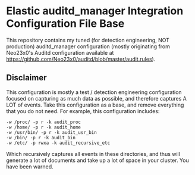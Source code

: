 # Elastic auditd_manager Integration Configuration File Base
This repository contains my tuned (for detection engineering, NOT production) auditd_manager configuration (mostly originating from Neo23x0's Auditd configuration available at https://github.com/Neo23x0/auditd/blob/master/audit.rules).

## Disclaimer
This configuration is mostly a test / detection engineering configuration focused on capturing as much data as possible, and therefore captures A LOT of events. Take this configuration as a base, and remove everything that you do not need. For example, this configuration includes:
```
-w /proc/ -p r -k audit_proc
-w /home/ -p r -k audit_home
-w /usr/bin/ -p r -k audit_usr_bin
-w /bin/ -p r -k audit_bin
-w /etc/ -p rwxa -k audit_recursive_etc
```
Which recursively captures all events in these directories, and thus will generate a lot of documents and take up a lot of space in your cluster. You have been warned. 
